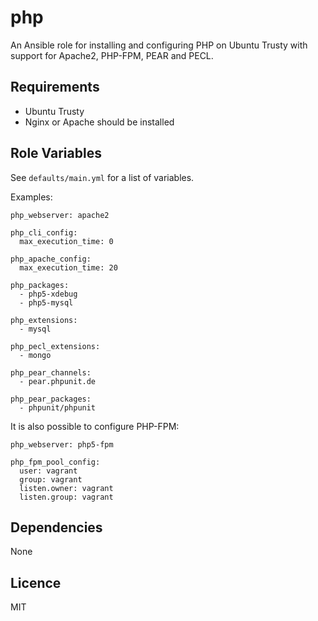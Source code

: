 php
===

An Ansible role for installing and configuring PHP on Ubuntu Trusty with support for Apache2, PHP-FPM, PEAR and PECL.


Requirements
------------

- Ubuntu Trusty
- Nginx or Apache should be installed


Role Variables
--------------

See `defaults/main.yml` for a list of variables.

Examples:

    php_webserver: apache2

    php_cli_config:
      max_execution_time: 0

    php_apache_config:
      max_execution_time: 20

    php_packages:
      - php5-xdebug
      - php5-mysql

    php_extensions:
      - mysql

    php_pecl_extensions:
      - mongo

    php_pear_channels:
      - pear.phpunit.de

    php_pear_packages:
      - phpunit/phpunit


It is also possible to configure PHP-FPM:

    php_webserver: php5-fpm

    php_fpm_pool_config:
      user: vagrant
      group: vagrant
      listen.owner: vagrant
      listen.group: vagrant
    

Dependencies
------------

None


Licence
-------

MIT
